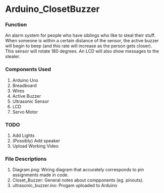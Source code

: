 # Arduino_ClosetBuzzer
### Function
An alarm system for people who have siblings who like to steal their stuff. When someone is within a certain distance of the sensor, the active buzzer will begin to beep (and this rate will increase as the person gets closer). This sensor will rotate 180 degrees. An LCD will also show messages to the stealer. 

### Components Used
1. Arduino Uno
2. Breadboard
3. Wires
4. Active Buzzer
5. Ultrasonic Sensor
6. LCD
7. Servo Motor

### TODO
1. Add Lights
2. (Possibly) Add speaker
3. Upload Working Video

### File Descriptions
1. Diagram.png: Wiring diagram that accurately corresponds to pin assignments made in code.
2. Closet_Buzzer: General notes about compponents (eg. pinouts).
3. ultrasonic_buzzer.ino: Progam uploaded to Arduino
